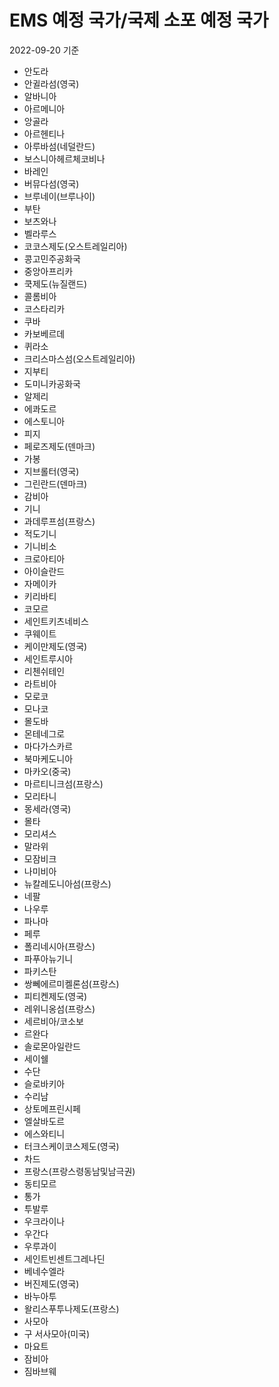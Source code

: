 # EMS 예정 국가/국제 소포 예정 국가

2022-09-20 기준

- 안도라
- 안귈라섬(영국)
- 알바니아
- 아르메니아
- 앙골라
- 아르헨티나
- 아루바섬(네덜란드)
- 보스니아헤르체코비나
- 바레인
- 버뮤다섬(영국)
- 브루네이(브루나이)
- 부탄
- 보츠와나
- 벨라루스
- 코코스제도(오스트레일리아)
- 콩고민주공화국
- 중앙아프리카
- 쿡제도(뉴질랜드)
- 콜롬비아
- 코스타리카
- 쿠바
- 카보베르데
- 퀴라소
- 크리스마스섬(오스트레일리아)
- 지부티
- 도미니카공화국
- 알제리
- 에콰도르
- 에스토니아
- 피지
- 페로즈제도(덴마크)
- 가봉
- 지브롤터(영국)
- 그린란드(덴마크)
- 감비아
- 기니
- 과데루프섬(프랑스)
- 적도기니
- 기니비소
- 크로아티아
- 아이슬란드
- 자메이카
- 키리바티
- 코모르
- 세인트키츠네비스
- 쿠웨이트
- 케이만제도(영국)
- 세인트루시아
- 리첸쉬테인
- 라트비아
- 모로코
- 모나코
- 몰도바
- 몬테네그로
- 마다가스카르
- 북마케도니아
- 마카오(중국)
- 마르티니크섬(프랑스)
- 모리타니
- 몽세라(영국)
- 몰타
- 모리셔스
- 말라위
- 모잠비크
- 나미비아
- 뉴칼레도니아섬(프랑스)
- 네팔
- 나우루
- 파나마
- 페루
- 폴리네시아(프랑스)
- 파푸아뉴기니
- 파키스탄
- 쌍뻬에르미켈론섬(프랑스)
- 피티켄제도(영국)
- 레위니옹섬(프랑스)
- 세르비아/코소보
- 르완다
- 솔로몬아일란드
- 세이쉘
- 수단
- 슬로바키아
- 수리남
- 상토메프린시페
- 엘살바도르
- 에스와티니
- 터크스케이코스제도(영국)
- 차드
- 프랑스(프랑스령동남및남극권)
- 동티모르
- 통가
- 투발루
- 우크라이나
- 우간다
- 우루과이
- 세인트빈센트그레나딘
- 베네수엘라
- 버진제도(영국)
- 바누아투
- 왈리스푸투나제도(프랑스)
- 사모아
- 구 서사모아(미국)
- 마요트
- 잠비아
- 짐바브웨
